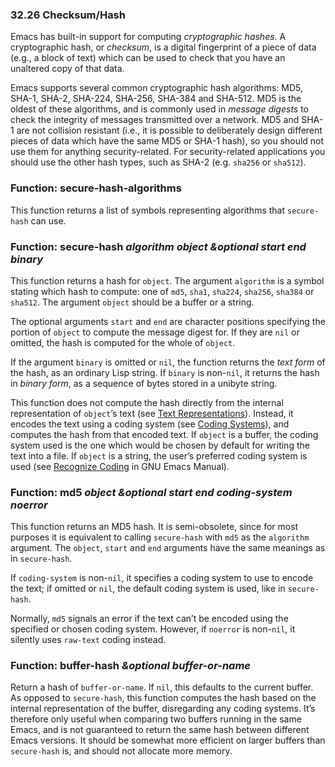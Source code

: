 

### 32.26 Checksum/Hash

Emacs has built-in support for computing *cryptographic hashes*. A cryptographic hash, or *checksum*, is a digital fingerprint of a piece of data (e.g., a block of text) which can be used to check that you have an unaltered copy of that data.

Emacs supports several common cryptographic hash algorithms: MD5, SHA-1, SHA-2, SHA-224, SHA-256, SHA-384 and SHA-512. MD5 is the oldest of these algorithms, and is commonly used in *message digests* to check the integrity of messages transmitted over a network. MD5 and SHA-1 are not collision resistant (i.e., it is possible to deliberately design different pieces of data which have the same MD5 or SHA-1 hash), so you should not use them for anything security-related. For security-related applications you should use the other hash types, such as SHA-2 (e.g. `sha256` or `sha512`).

### Function: **secure-hash-algorithms**

This function returns a list of symbols representing algorithms that `secure-hash` can use.

### Function: **secure-hash** *algorithm object \&optional start end binary*

This function returns a hash for `object`. The argument `algorithm` is a symbol stating which hash to compute: one of `md5`, `sha1`, `sha224`, `sha256`, `sha384` or `sha512`. The argument `object` should be a buffer or a string.

The optional arguments `start` and `end` are character positions specifying the portion of `object` to compute the message digest for. If they are `nil` or omitted, the hash is computed for the whole of `object`.

If the argument `binary` is omitted or `nil`, the function returns the *text form* of the hash, as an ordinary Lisp string. If `binary` is non-`nil`, it returns the hash in *binary form*, as a sequence of bytes stored in a unibyte string.

This function does not compute the hash directly from the internal representation of `object`’s text (see [Text Representations](Text-Representations.html)). Instead, it encodes the text using a coding system (see [Coding Systems](Coding-Systems.html)), and computes the hash from that encoded text. If `object` is a buffer, the coding system used is the one which would be chosen by default for writing the text into a file. If `object` is a string, the user’s preferred coding system is used (see [Recognize Coding](https://www.gnu.org/software/emacs/manual/html_node/emacs/Recognize-Coding.html#Recognize-Coding) in GNU Emacs Manual).

### Function: **md5** *object \&optional start end coding-system noerror*

This function returns an MD5 hash. It is semi-obsolete, since for most purposes it is equivalent to calling `secure-hash` with `md5` as the `algorithm` argument. The `object`, `start` and `end` arguments have the same meanings as in `secure-hash`.

If `coding-system` is non-`nil`, it specifies a coding system to use to encode the text; if omitted or `nil`, the default coding system is used, like in `secure-hash`.

Normally, `md5` signals an error if the text can’t be encoded using the specified or chosen coding system. However, if `noerror` is non-`nil`, it silently uses `raw-text` coding instead.

### Function: **buffer-hash** *\&optional buffer-or-name*

Return a hash of `buffer-or-name`. If `nil`, this defaults to the current buffer. As opposed to `secure-hash`, this function computes the hash based on the internal representation of the buffer, disregarding any coding systems. It’s therefore only useful when comparing two buffers running in the same Emacs, and is not guaranteed to return the same hash between different Emacs versions. It should be somewhat more efficient on larger buffers than `secure-hash` is, and should not allocate more memory.
